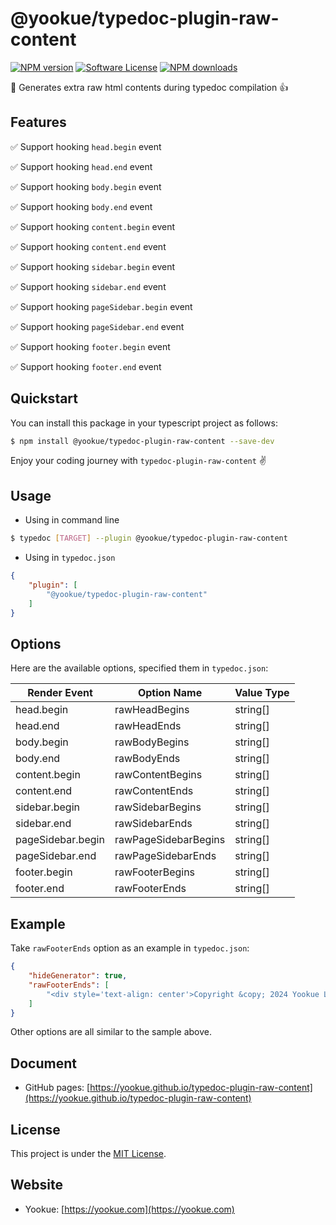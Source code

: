 # @yookue/typedoc-plugin-raw-content

[![NPM version](https://img.shields.io/npm/v/@yookue/typedoc-plugin-raw-content.svg?style=flat)](https://npmjs.org/package/@yookue/typedoc-plugin-raw-content)
[![Software License](https://img.shields.io/badge/license-MIT-brightgreen.svg?style=flat)](LICENSE.txt)
[![NPM downloads](http://img.shields.io/npm/dm/@yookue/typedoc-plugin-raw-content.svg?style=flat)](https://npmjs.org/package/@yookue/typedoc-plugin-raw-content)

🏅 Generates extra raw html contents during typedoc compilation 👍

## Features

✅ Support hooking `head.begin` event

✅ Support hooking `head.end` event

✅ Support hooking `body.begin` event

✅ Support hooking `body.end` event

✅ Support hooking `content.begin` event

✅ Support hooking `content.end` event

✅ Support hooking `sidebar.begin` event

✅ Support hooking `sidebar.end` event

✅ Support hooking `pageSidebar.begin` event

✅ Support hooking `pageSidebar.end` event

✅ Support hooking `footer.begin` event

✅ Support hooking `footer.end` event

## Quickstart

You can install this package in your typescript project as follows:

```bash
$ npm install @yookue/typedoc-plugin-raw-content --save-dev
```

Enjoy your coding journey with `typedoc-plugin-raw-content` ✌️

## Usage

- Using in command line

```bash
$ typedoc [TARGET] --plugin @yookue/typedoc-plugin-raw-content
```

- Using in `typedoc.json`

```json
{
    "plugin": [
        "@yookue/typedoc-plugin-raw-content"
    ]
}
```

## Options

Here are the available options, specified them in `typedoc.json`:

| Render Event      | Option Name          | Value Type |
|-------------------|----------------------|------------|
| head.begin        | rawHeadBegins        | string[]   |
| head.end          | rawHeadEnds          | string[]   |
| body.begin        | rawBodyBegins        | string[]   |
| body.end          | rawBodyEnds          | string[]   |
| content.begin     | rawContentBegins     | string[]   |
| content.end       | rawContentEnds       | string[]   |
| sidebar.begin     | rawSidebarBegins     | string[]   |
| sidebar.end       | rawSidebarEnds       | string[]   |
| pageSidebar.begin | rawPageSidebarBegins | string[]   |
| pageSidebar.end   | rawPageSidebarEnds   | string[]   |
| footer.begin      | rawFooterBegins      | string[]   |
| footer.end        | rawFooterEnds        | string[]   |

## Example

Take `rawFooterEnds` option as an example in `typedoc.json`:

```json
{
    "hideGenerator": true,
    "rawFooterEnds": [
        "<div style='text-align: center'>Copyright &copy; 2024 Yookue Ltd. All rights reserved</div>"
    ]
}
```

Other options are all similar to the sample above.

## Document

- GitHub pages: [https://yookue.github.io/typedoc-plugin-raw-content](https://yookue.github.io/typedoc-plugin-raw-content)

## License

This project is under the [MIT License](https://mit-license.org/).

## Website

- Yookue: [https://yookue.com](https://yookue.com)
